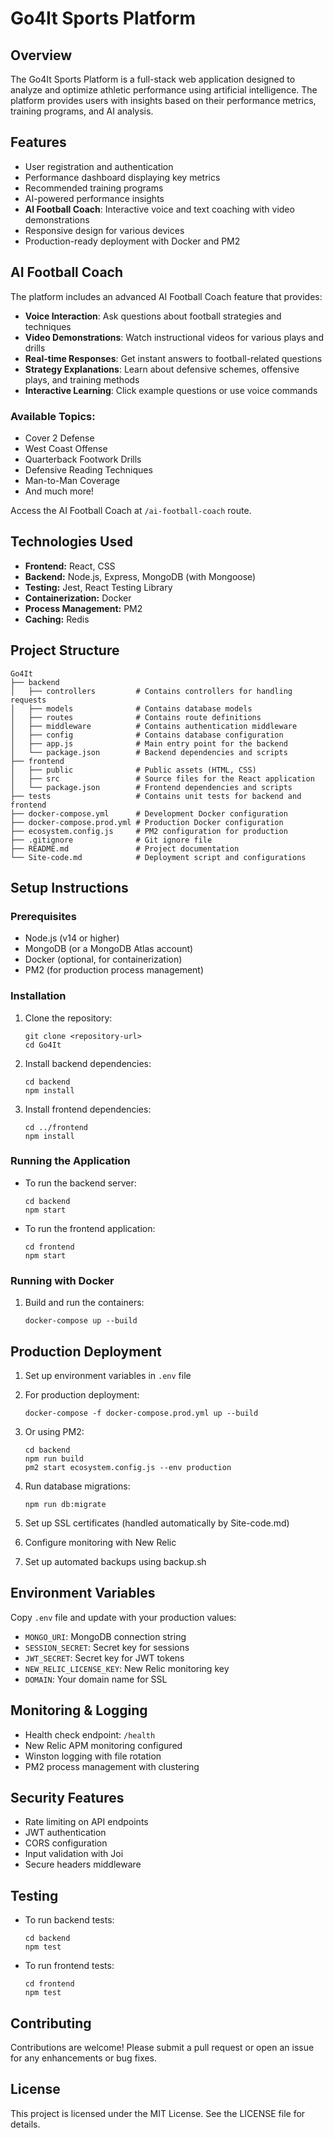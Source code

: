 # Go4It Sports Platform

## Overview
The Go4It Sports Platform is a full-stack web application designed to analyze and optimize athletic performance using artificial intelligence. The platform provides users with insights based on their performance metrics, training programs, and AI analysis.

## Features
- User registration and authentication
- Performance dashboard displaying key metrics
- Recommended training programs
- AI-powered performance insights
- **AI Football Coach**: Interactive voice and text coaching with video demonstrations
- Responsive design for various devices
- Production-ready deployment with Docker and PM2

## AI Football Coach
The platform includes an advanced AI Football Coach feature that provides:

- **Voice Interaction**: Ask questions about football strategies and techniques
- **Video Demonstrations**: Watch instructional videos for various plays and drills
- **Real-time Responses**: Get instant answers to football-related questions
- **Strategy Explanations**: Learn about defensive schemes, offensive plays, and training methods
- **Interactive Learning**: Click example questions or use voice commands

### Available Topics:
- Cover 2 Defense
- West Coast Offense
- Quarterback Footwork Drills
- Defensive Reading Techniques
- Man-to-Man Coverage
- And much more!

Access the AI Football Coach at `/ai-football-coach` route.

## Technologies Used
- **Frontend:** React, CSS
- **Backend:** Node.js, Express, MongoDB (with Mongoose)
- **Testing:** Jest, React Testing Library
- **Containerization:** Docker
- **Process Management:** PM2
- **Caching:** Redis

## Project Structure
```
Go4It
├── backend
│   ├── controllers         # Contains controllers for handling requests
│   ├── models              # Contains database models
│   ├── routes              # Contains route definitions
│   ├── middleware          # Contains authentication middleware
│   ├── config              # Contains database configuration
│   ├── app.js              # Main entry point for the backend
│   └── package.json        # Backend dependencies and scripts
├── frontend
│   ├── public              # Public assets (HTML, CSS)
│   ├── src                 # Source files for the React application
│   └── package.json        # Frontend dependencies and scripts
├── tests                   # Contains unit tests for backend and frontend
├── docker-compose.yml      # Development Docker configuration
├── docker-compose.prod.yml # Production Docker configuration
├── ecosystem.config.js     # PM2 configuration for production
├── .gitignore              # Git ignore file
├── README.md               # Project documentation
└── Site-code.md            # Deployment script and configurations
```

## Setup Instructions

### Prerequisites
- Node.js (v14 or higher)
- MongoDB (or a MongoDB Atlas account)
- Docker (optional, for containerization)
- PM2 (for production process management)

### Installation
1. Clone the repository:
   ```
   git clone <repository-url>
   cd Go4It
   ```

2. Install backend dependencies:
   ```
   cd backend
   npm install
   ```

3. Install frontend dependencies:
   ```
   cd ../frontend
   npm install
   ```

### Running the Application
- To run the backend server:
  ```
  cd backend
  npm start
  ```

- To run the frontend application:
  ```
  cd frontend
  npm start
  ```

### Running with Docker
1. Build and run the containers:
   ```
   docker-compose up --build
   ```

## Production Deployment
1. Set up environment variables in `.env` file
2. For production deployment:
   ```
   docker-compose -f docker-compose.prod.yml up --build
   ```

3. Or using PM2:
   ```
   cd backend
   npm run build
   pm2 start ecosystem.config.js --env production
   ```

4. Run database migrations:
   ```
   npm run db:migrate
   ```

5. Set up SSL certificates (handled automatically by Site-code.md)
6. Configure monitoring with New Relic
7. Set up automated backups using backup.sh

## Environment Variables
Copy `.env` file and update with your production values:
- `MONGO_URI`: MongoDB connection string
- `SESSION_SECRET`: Secret key for sessions
- `JWT_SECRET`: Secret key for JWT tokens
- `NEW_RELIC_LICENSE_KEY`: New Relic monitoring key
- `DOMAIN`: Your domain name for SSL

## Monitoring & Logging
- Health check endpoint: `/health`
- New Relic APM monitoring configured
- Winston logging with file rotation
- PM2 process management with clustering

## Security Features
- Rate limiting on API endpoints
- JWT authentication
- CORS configuration
- Input validation with Joi
- Secure headers middleware

## Testing
- To run backend tests:
  ```
  cd backend
  npm test
  ```

- To run frontend tests:
  ```
  cd frontend
  npm test
  ```

## Contributing
Contributions are welcome! Please submit a pull request or open an issue for any enhancements or bug fixes.

## License
This project is licensed under the MIT License. See the LICENSE file for details.
